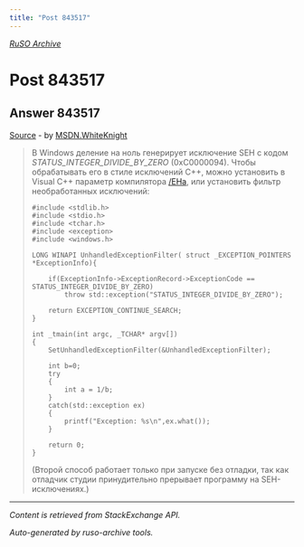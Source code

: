 ```yaml
---
title: "Post 843517"
---
```

<p><i><a href="https://github.com/MSDN-WhiteKnight/ruso-archive/">RuSO Archive</a></i></p>
<h1>Post 843517</h1>
<h2>Answer 843517</h2>
<p><a href="https://ru.stackoverflow.com/a/843517/">Source</a> - by <a href="https://ru.stackoverflow.com/users/240512/msdn-whiteknight">MSDN.WhiteKnight</a></p>
<blockquote>
<p>В Windows деление на ноль генерирует исключение SEH с кодом <em>STATUS_INTEGER_DIVIDE_BY_ZERO</em> (0xC0000094). Чтобы обрабатывать его в стиле исключений С++, можно установить в Visual C++ параметр компилятора <a href="https://docs.microsoft.com/en-us/cpp/build/reference/eh-exception-handling-model" rel="nofollow noreferrer">/EHa</a>, или установить фильтр необработанных исключений:</p>

<pre><code>#include &lt;stdlib.h&gt;
#include &lt;stdio.h&gt;
#include &lt;tchar.h&gt;
#include &lt;exception&gt;
#include &lt;windows.h&gt;

LONG WINAPI UnhandledExceptionFilter( struct _EXCEPTION_POINTERS *ExceptionInfo){

    if(ExceptionInfo-&gt;ExceptionRecord-&gt;ExceptionCode == STATUS_INTEGER_DIVIDE_BY_ZERO)
        throw std::exception("STATUS_INTEGER_DIVIDE_BY_ZERO");  

    return EXCEPTION_CONTINUE_SEARCH;
}

int _tmain(int argc, _TCHAR* argv[])
{   
    SetUnhandledExceptionFilter(&amp;UnhandledExceptionFilter); 

    int b=0;
    try
    {
        int a = 1/b;        
    }
    catch(std::exception ex)
    {       
        printf("Exception: %s\n",ex.what());
    }   

    return 0;
}
</code></pre>

<p>(Второй способ работает только при запуске без отладки, так как отладчик студии принудительно прерывает программу на SEH-исключениях.)</p>

</blockquote>
<hr/>
<p><i>Content is retrieved from StackExchange API. </i></p>
<p><i>Auto-generated by ruso-archive tools. </i></p>
